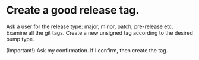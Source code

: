 # Create a good release tag.
Ask a user for the release type: major, minor, patch, pre-release etc.
Examine all the git tags.
Create a new unsigned tag according to the desired bump type.

(Important!) Ask my confirmation.
If I confirm, then create the tag.
